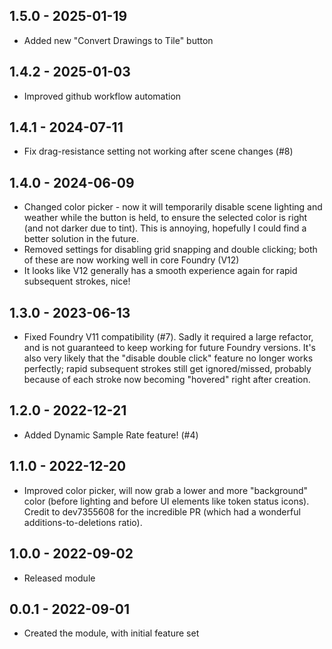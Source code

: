 ## 1.5.0 - 2025-01-19
- Added new "Convert Drawings to Tile" button

## 1.4.2 - 2025-01-03
- Improved github workflow automation

## 1.4.1 - 2024-07-11
- Fix drag-resistance setting not working after scene changes (#8)

## 1.4.0 - 2024-06-09
- Changed color picker - now it will temporarily disable scene lighting and weather while the button is held, to ensure
  the selected color is right (and not darker due to tint).  This is annoying, hopefully I could find a better solution
  in the future.
- Removed settings for disabling grid snapping and double clicking;  both of these are now working well in core Foundry (V12)
- It looks like V12 generally has a smooth experience again for rapid subsequent strokes, nice!

## 1.3.0 - 2023-06-13
- Fixed Foundry V11 compatibility (#7). Sadly it required a large refactor, and is not guaranteed to keep working for
future Foundry versions.  It's also very likely that the "disable double click" feature no longer works perfectly; rapid
subsequent strokes still get ignored/missed, probably because of each stroke now becoming "hovered" right after
creation.

## 1.2.0 - 2022-12-21
- Added Dynamic Sample Rate feature! (#4)

## 1.1.0 - 2022-12-20
- Improved color picker, will now grab a lower and more "background" color (before lighting and before UI elements
 like token status icons).  Credit to dev7355608 for the incredible PR (which had a wonderful additions-to-deletions 
 ratio).

## 1.0.0 - 2022-09-02
- Released module

## 0.0.1 - 2022-09-01
- Created the module, with initial feature set
